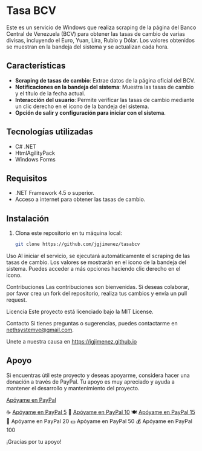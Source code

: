 # Tasa BCV

Este es un servicio de Windows que realiza scraping de la página del Banco Central de Venezuela (BCV) para obtener las tasas de cambio de varias divisas, incluyendo el Euro, Yuan, Lira, Rublo y Dólar. Los valores obtenidos se muestran en la bandeja del sistema y se actualizan cada hora.

## Características

- **Scraping de tasas de cambio**: Extrae datos de la página oficial del BCV.
- **Notificaciones en la bandeja del sistema**: Muestra las tasas de cambio y el título de la fecha actual.
- **Interacción del usuario**: Permite verificar las tasas de cambio mediante un clic derecho en el icono de la bandeja del sistema.
- **Opción de salir y configuración para iniciar con el sistema**.

## Tecnologías utilizadas

- C# .NET
- HtmlAgilityPack
- Windows Forms

## Requisitos

- .NET Framework 4.5 o superior.
- Acceso a internet para obtener las tasas de cambio.

## Instalación

1. Clona este repositorio en tu máquina local:
   ```bash
   git clone https://github.com/jgjimenez/tasabcv

Uso
Al iniciar el servicio, se ejecutará automáticamente el scraping de las tasas de cambio. Los valores se mostrarán en el icono de la bandeja del sistema. Puedes acceder a más opciones haciendo clic derecho en el icono.

Contribuciones
Las contribuciones son bienvenidas. Si deseas colaborar, por favor crea un fork del repositorio, realiza tus cambios y envía un pull request.

Licencia
Este proyecto está licenciado bajo la MIT License.

Contacto
Si tienes preguntas o sugerencias, puedes contactarme en nethsystemve@gmail.com.

Unete a nuestra causa en https://jgjimenez.github.io

## Apoyo

Si encuentras útil este proyecto y deseas apoyarme, considera hacer una donación a través de PayPal. Tu apoyo es muy apreciado y ayuda a mantener el desarrollo y mantenimiento del proyecto.

[Apóyame en PayPal](https://paypal.me/josegjimenez) 

 
 

☕ [Apóyame en PayPal 5](https://paypal.me/josegjimenez/5)
🍫 [Apóyame en PayPal 10](https://paypal.me/josegjimenez/10)
🍽️ [Apóyame en PayPal 15](https://paypal.me/josegjimenez/15)
🎉 Apóyame en PayPal 20
💵 Apóyame en PayPal 50
💰 Apóyame en PayPal 100

¡Gracias por tu apoyo!

